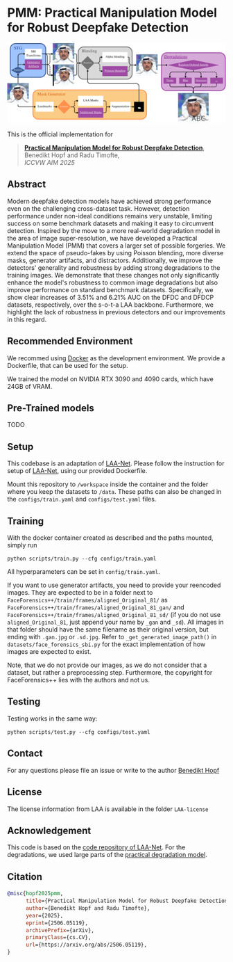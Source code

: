 # PMM: Practical Manipulation Model for Robust Deepfake Detection

![Overview](images/scheme_pmm.png)

This is the official implementation for
> [**Practical Manipulation Model for Robust Deepfake Detection**](https://www.arxiv.org/abs/2506.05119), \
> Benedikt Hopf and Radu Timofte, \
> *ICCVW AIM 2025*


## Abstract
Modern deepfake detection models have achieved strong performance even on the challenging cross-dataset task. However, detection performance under non-ideal conditions remains very unstable, limiting success on some benchmark datasets and making it easy to circumvent detection. Inspired by the move to a more real-world degradation model in the area of image super-resolution, we have developed a Practical Manipulation Model (PMM) that covers a larger set of possible forgeries. We extend the space of pseudo-fakes by using Poisson blending, more diverse masks, generator artifacts, and distractors. Additionally, we improve the detectors' generality and robustness by adding strong degradations to the training images. We demonstrate that these changes not only significantly enhance the model's robustness to common image degradations but also improve performance on standard benchmark datasets. Specifically, we show clear increases of 3.51% and 6.21% AUC on the DFDC and DFDCP datasets, respectively, over the s-o-t-a LAA backbone. Furthermore, we highlight the lack of robustness in previous detectors and our improvements in this regard.


## Recommended Environment

We recommed using [Docker](https://www.docker.com/) as the development environment. We provide a Dockerfile, that can be used for the setup.

We trained the model on NVIDIA RTX 3090 and 4090 cards, which have 24GB of VRAM. 


## Pre-Trained models
TODO



## Setup
This codebase is an adaptation of [LAA-Net](https://github.com/10Ring/LAA-Net). Please follow the instruction for setup of [LAA-Net](https://github.com/10Ring/LAA-Net), using our provided Dockerfile.

Mount this repository to `/workspace` inside the container and the folder where you keep the datasets to `/data`. These paths can also be changed in the `configs/train.yaml` and `configs/test.yaml` files. 
        
## Training

With the docker container created as described and the paths mounted, simply run

```shell
python scripts/train.py --cfg configs/train.yaml
```

All hyperparameters can be set in `config/train.yaml`.

If you want to use generator artifacts, you need to provide your reencoded images. They are expected to be in a folder next to `FaceForensics++/train/frames/aligned_Original_81/` as `FaceForensics++/train/frames/aligned_Original_81_gan/` and `FaceForensics++/train/frames/aligned_Original_81_sd/` (if you do not use `aligned_Original_81`, just append your name by `_gan` and `_sd`). All images in that folder should have the same filename as their original version, but ending with `.gan.jpg` or `.sd.jpg`. Refer to `_get_generated_image_path()` in `datasets/face_forensics_sbi.py` for the exact implementation of how images are expected to exist.

Note, that we do not provide our images, as we do not consider that a dataset, but rather a preprocessing step. Furthermore, the copyright for FaceForensics++ lies with the authors and not us.

## Testing


Testing works in the same way:
```shell
python scripts/test.py --cfg configs/test.yaml
```


## Contact
For any questions please file an issue or write to the author [Benedikt Hopf](mailto:benedikt.hopf@uni-wuerzburg.de)



## License

The license information from LAA is available in the folder `LAA-license`

## Acknowledgement

This code is based on the [code repository of LAA-Net](https://github.com/10Ring/LAA-Net). For the degradations, we used large parts of the [practical degradation model](https://github.com/cszn/BSRGAN).


## Citation

```bibtex
@misc{hopf2025pmm,
      title={Practical Manipulation Model for Robust Deepfake Detection}, 
      author={Benedikt Hopf and Radu Timofte},
      year={2025},
      eprint={2506.05119},
      archivePrefix={arXiv},
      primaryClass={cs.CV},
      url={https://arxiv.org/abs/2506.05119}, 
}
```
